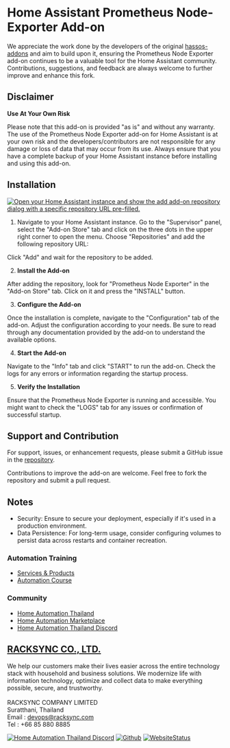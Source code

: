 # Home Assistant Prometheus Node-Exporter Add-on

We appreciate the work done by the developers of the original [hassos-addons](https://github.com/loganmarchione/hassos-addons) and aim to build upon it, ensuring the Prometheus Node Exporter add-on continues to be a valuable tool for the Home Assistant community. Contributions, suggestions, and feedback are always welcome to further improve and enhance this fork.

## Disclaimer

**Use At Your Own Risk**

Please note that this add-on is provided "as is" and without any warranty. The use of the Prometheus Node Exporter add-on for Home Assistant is at your own risk and the developers/contributors are not responsible for any damage or loss of data that may occur from its use. Always ensure that you have a complete backup of your Home Assistant instance before installing and using this add-on.

## Installation

[![Open your Home Assistant instance and show the add add-on repository dialog with a specific repository URL pre-filled.](https://my.home-assistant.io/badges/supervisor_add_addon_repository.svg)](https://my.home-assistant.io/redirect/supervisor_add_addon_repository/?repository_url=https://github.com/racksync/hass-addons-prometheus-node-exporter)


1. Navigate to your Home Assistant instance. Go to the "Supervisor" panel, select the "Add-on Store" tab and click on the three dots in the upper right corner to open the menu. Choose "Repositories" and add the following repository URL:

Click "Add" and wait for the repository to be added.

2. **Install the Add-on**

After adding the repository, look for "Prometheus Node Exporter" in the "Add-on Store" tab. Click on it and press the "INSTALL" button.

3. **Configure the Add-on**

Once the installation is complete, navigate to the "Configuration" tab of the add-on. Adjust the configuration according to your needs. Be sure to read through any documentation provided by the add-on to understand the available options.

4. **Start the Add-on**

Navigate to the "Info" tab and click "START" to run the add-on. Check the logs for any errors or information regarding the startup process.

5. **Verify the Installation**

Ensure that the Prometheus Node Exporter is running and accessible. You might want to check the "LOGS" tab for any issues or confirmation of successful startup.

## Support and Contribution

For support, issues, or enhancement requests, please submit a GitHub issue in the [repository](https://github.com/racksync/hass-addons-prometheus-node-exporter).

Contributions to improve the add-on are welcome. Feel free to fork the repository and submit a pull request.

## Notes

- Security: Ensure to secure your deployment, especially if it's used in a production environment.
- Data Persistence: For long-term usage, consider configuring volumes to persist data across restarts and container recreation.

### Automation Training

- [Services & Products](http://racksync.com)
- [Automation Course](https://facebook.com/racksync)

### Community

- [Home Automation Thailand](https://www.facebook.com/groups/hathailand)
- [Home Automation Marketplace](https://www.facebook.com/groups/hatmarketplace)
- [Home Automation Thailand Discord](https://discord.gg/Wc5CwnWkp4)

## [RACKSYNC CO., LTD.](https://racksync.com)

We help our customers make their lives easier across the entire technology stack with household and business solutions. We modernize life with information technology, optimize and collect data to make everything possible, secure, and trustworthy.
\
\
RACKSYNC COMPANY LIMITED \
Suratthani, Thailand \
Email : devops@racksync.com \
Tel : +66 85 880 8885

[![Home Automation Thailand Discord](https://img.shields.io/discord/986181205504438345?style=for-the-badge)](https://discord.gg/Wc5CwnWkp4) [![Github](https://img.shields.io/github/followers/racksync?style=for-the-badge)](https://github.com/racksync)
[![WebsiteStatus](https://img.shields.io/website?down_color=grey&down_message=Offline&style=for-the-badge&up_color=green&up_message=Online&url=https%3A%2F%2Fracksync.com)](https://racksync.com)



